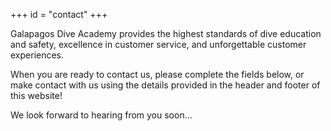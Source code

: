 +++
id = "contact"
+++

Galapagos Dive Academy provides the highest standards of dive education and safety, excellence in customer service, and unforgettable customer experiences.

When you are ready to contact us, please complete the fields below, or make contact with us using the details provided in the header and footer of this website!

We look forward to hearing from you soon...


